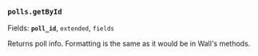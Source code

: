 ### `polls.getById`

Fields: **`poll_id`**, `extended`, `fields`

Returns poll info. Formatting is the same as it would be in Wall's methods.
